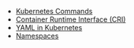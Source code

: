 - [Kubernetes Commands](002-Kubernetes_Commands.md)
- [Container Runtime Interface (CRI)](003-Container_Runtime_Interface_(CRI).md)
- [YAML in Kubernetes](004-YAML_in_Kubernetes.md)
- [Namespaces](005-Namespaces.md)

